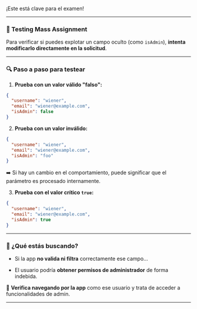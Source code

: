¡Este está clave para el examen! 

---

### 🧪 Testing Mass Assignment 

Para verificar si puedes explotar un campo oculto (como `isAdmin`), **intenta modificarlo directamente en la solicitud**.

---

### 🔍 Paso a paso para testear

1. **Prueba con un valor válido "falso":**
    

```json
{
  "username": "wiener",
  "email": "wiener@example.com",
  "isAdmin": false
}
```

2. **Prueba con un valor inválido:**
    

```json
{
  "username": "wiener",
  "email": "wiener@example.com",
  "isAdmin": "foo"
}
```

➡️ Si hay un cambio en el comportamiento, puede significar que el parámetro es procesado internamente.

3. **Prueba con el valor crítico `true`:**
    

```json
{
  "username": "wiener",
  "email": "wiener@example.com",
  "isAdmin": true
}
```

---

### 🎯 ¿Qué estás buscando?

- Si la app **no valida ni filtra** correctamente ese campo…
    
- El usuario podría **obtener permisos de administrador** de forma indebida.
    

📌 **Verifica navegando por la app** como ese usuario y trata de acceder a funcionalidades de admin.

---
